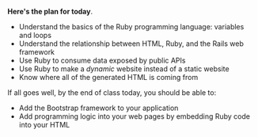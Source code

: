 **Here's the plan for today**.

* Understand the basics of the Ruby programming language: variables and loops
* Understand the relationship between HTML, Ruby, and the Rails web framework
* Use Ruby to consume data exposed by public APIs
* Use Ruby to make a _dynamic_ website instead of a static website
* Know where all of the generated HTML is coming from


If all goes well, by the end of class today, you should be able to:

* Add the Bootstrap framework to your application
* Add programming logic into your web pages by embedding Ruby code into your HTML
